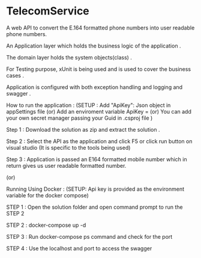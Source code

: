 # TelecomService
A web API to convert the E.164 formatted phone numbers into user readable phone numbers.

An Application layer which holds the business logic of the application . 

The domain layer holds the system objects(class) . 

For Testing purpose, xUnit is being used and is used to cover the business cases . 

Application is configured with both exception handling and logging and swagger . 



How to run the application : (SETUP : Add "ApiKey": <yoursecretkey> Json object in appSettings file (or) Add an enviroment variable ApiKey = <yoursecretkey> (or) You can add your own secret manager passing your Guid in .csproj file )

Step 1 : Download the solution as zip and extract the solution . 
    
Step 2 : Select the API as the application and click F5 or click run button on visual studio (It is specific to the tools being used)

Step 3 : Application is passed an E164 formatted mobile number which in return gives us user readable formatted number. 

(or)

Running Using Docker : (SETUP: Api key is provided as the environment variable for the docker compose)

STEP 1 : Open the solution folder and open command prompt to run the STEP 2 

STEP 2 : docker-compose up -d

STEP 3 : Run  docker-compose ps command and check for the port 

STEP 4 : Use the localhost and port to access the swagger 